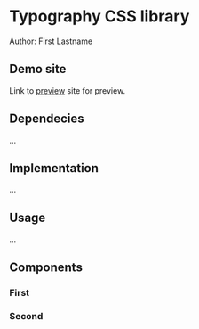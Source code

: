 # Typography CSS library
Author: First Lastname
## Demo site
Link to [preview](http://www.github.io/2022l4web-css-typographic-library-N041M/settings) site for preview.
## Dependecies
...
## Implementation
...
## Usage
...
## Components
### First
### Second
